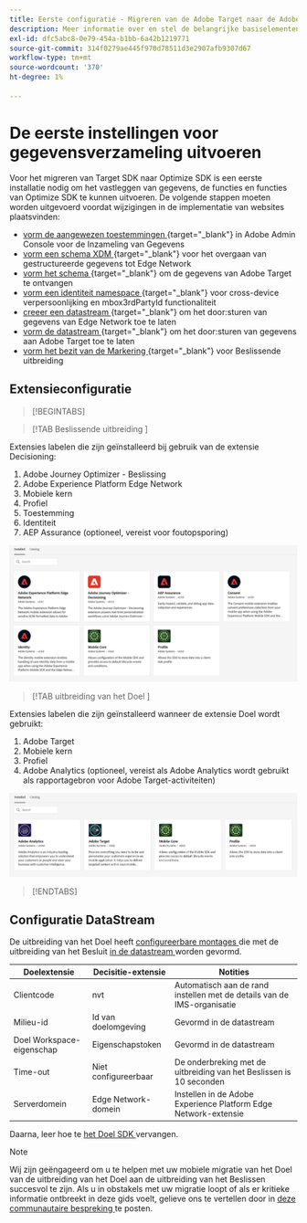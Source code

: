 ```yaml
---
title: Eerste configuratie - Migreren van de Adobe Target naar de Adobe Journey Optimizer - Mobiele extensie kiezen
description: Meer informatie over en stel de belangrijke basiselementen in die vereist zijn voor uw Web SDK-implementatie voor het platform
exl-id: dfc5abc8-0e79-454a-b1bb-6a42b1219771
source-git-commit: 314f0279ae445f970d78511d3e2907afb9307d67
workflow-type: tm+mt
source-wordcount: '370'
ht-degree: 1%

---
```


# De eerste instellingen voor gegevensverzameling uitvoeren

Voor het migreren van Target SDK naar Optimize SDK is een eerste installatie nodig om het vastleggen van gegevens, de functies en functies van Optimize SDK te kunnen uitvoeren. De volgende stappen moeten worden uitgevoerd voordat wijzigingen in de implementatie van websites plaatsvinden:

- [ vorm de aangewezen toestemmingen ](https://experienceleague.adobe.com/en/docs/platform-learn/implement-web-sdk/overview#permissions) {target="_blank"} in Adobe Admin Console voor de Inzameling van Gegevens
- [ vorm een schema XDM ](https://experienceleague.adobe.com/en/docs/platform-learn/implement-mobile-sdk/initial-configuration/create-schema) {target="_blank"} voor het overgaan van gestructureerde gegevens tot Edge Network
- [ vorm het schema ](https://experienceleague.adobe.com/en/docs/platform-learn/implement-mobile-sdk/experience-cloud/target#update-your-schema) {target="_blank"} om de gegevens van Adobe Target te ontvangen
- [ vorm een identiteit namespace ](https://experienceleague.adobe.com/en/docs/platform-learn/implement-mobile-sdk/app-implementation/identity#set-up-a-custom-identity-namespace) {target="_blank"} voor cross-device verpersoonlijking en mbox3rdPartyId functionaliteit
- [ creeer een datastream ](https://experienceleague.adobe.com/en/docs/platform-learn/implement-mobile-sdk/initial-configuration/create-datastream) {target="_blank"} om het door:sturen van gegevens van Edge Network toe te laten
- [ vorm de datastream ](https://experienceleague.adobe.com/en/docs/platform-learn/implement-mobile-sdk/experience-cloud/target#update-datastream-configuration) {target="_blank"} om het door:sturen van gegevens aan Adobe Target toe te laten
- [ vorm het bezit van de Markering ](https://experienceleague.adobe.com/en/docs/platform-learn/implement-mobile-sdk/experience-cloud/target#install-adobe-journey-optimizer---decisioning-tags-extension) {target="_blank"} voor Beslissende uitbreiding

## Extensieconfiguratie

>[!BEGINTABS]

>[!TAB  Beslissende uitbreiding ]

Extensies labelen die zijn geïnstalleerd bij gebruik van de extensie Decisioning:

1. Adobe Journey Optimizer - Beslissing
1. Adobe Experience Platform Edge Network
1. Mobiele kern
1. Profiel
1. Toestemming
1. Identiteit
1. AEP Assurance (optioneel, vereist voor foutopsporing)

![ geïnstalleerde uitbreidingen van de Markering wanneer het gebruiken van de Decisioning uitbreiding ](assets/tag-extensions-decisioning.png)

>[!TAB  uitbreiding van het Doel ]

Extensies labelen die zijn geïnstalleerd wanneer de extensie Doel wordt gebruikt:

1. Adobe Target
1. Mobiele kern
1. Profiel
1. Adobe Analytics (optioneel, vereist als Adobe Analytics wordt gebruikt als rapportagebron voor Adobe Target-activiteiten)

![ geïnstalleerde uitbreidingen van de Markering wanneer het gebruiken van de uitbreiding van het Doel ](assets/tag-extensions-target.png)

>[!ENDTABS]

## Configuratie DataStream

De uitbreiding van het Doel heeft [ configureerbare montages ](https://developer.adobe.com/client-sdks/solution/adobe-target/#configure-the-target-extension-in-the-data-collection-ui) die met de uitbreiding van het Besluit [ in de datastream ](https://developer.adobe.com/client-sdks/edge/adobe-journey-optimizer-decisioning/#adobe-experience-platform-data-collection-setup) worden gevormd.

| Doelextensie | Decisitie-extensie | Notities |
| --- | --- | --- | 
| Clientcode | nvt | Automatisch aan de rand instellen met de details van de IMS-organisatie |
| Milieu-id | Id van doelomgeving | Gevormd in de datastream |
| Doel Workspace-eigenschap | Eigenschapstoken | Gevormd in de datastream |
| Time-out | Niet configureerbaar | De onderbreking met de uitbreiding van het Beslissen is 10 seconden |
| Serverdomein | Edge Network-domein | Instellen in de Adobe Experience Platform Edge Network-extensie |

Daarna, leer hoe te [ het Doel SDK ](replace-sdk.md) vervangen.

>[!NOTE]
>
>Wij zijn geëngageerd om u te helpen met uw mobiele migratie van het Doel van de uitbreiding van het Doel aan de uitbreiding van het Beslissen succesvol te zijn. Als u in obstakels met uw migratie loopt of als er kritieke informatie ontbreekt in deze gids voelt, gelieve ons te vertellen door in [ deze communautaire bespreking ](https://experienceleaguecommunities.adobe.com/t5/adobe-experience-platform-data/tutorial-discussion-migrate-target-from-at-js-to-web-sdk/m-p/575587#M463) te posten.
